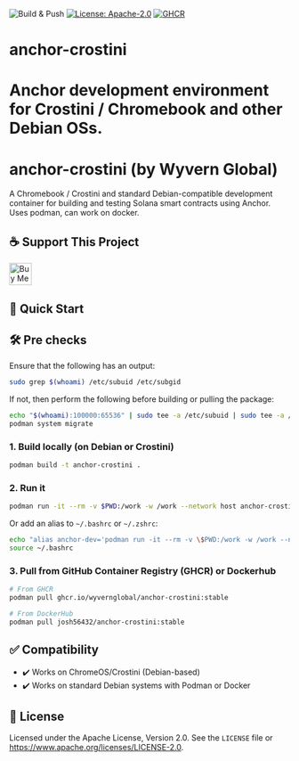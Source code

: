 ![Build & Push](https://github.com/wyvernglobal/anchor-crostini/actions/workflows/publish.yml/badge.svg)
[![License: Apache-2.0](https://img.shields.io/badge/License-Apache_2.0-blue.svg)](https://www.apache.org/licenses/LICENSE-2.0)
[![GHCR](https://img.shields.io/badge/container-ghcr.io%2Fwyvernglobal%2Fanchor--crostini-blue?logo=docker)](https://github.com/orgs/wyvernglobal/packages/container/package/anchor-crostini)

# anchor-crostini
Anchor development environment for Crostini / Chromebook and other Debian OSs.
=======
# anchor-crostini (by Wyvern Global)

A Chromebook / Crostini and standard Debian-compatible development container for building and testing Solana smart contracts using Anchor. Uses podman, can work on docker.

## ☕ Support This Project

<a href="https://www.buymeacoffee.com/josh56432" target="_blank">
  <img src="https://cdn.buymeacoffee.com/buttons/v2/default-yellow.png" alt="Buy Me A Coffee" height="40" />
</a>


## 🚀 Quick Start

## 🛠 Pre checks

Ensure that the following has an output:
```bash
sudo grep $(whoami) /etc/subuid /etc/subgid
```
If not, then perform the following before building or pulling the package:
```bash
echo "$(whoami):100000:65536" | sudo tee -a /etc/subuid | sudo tee -a /etc/subgid
podman system migrate
```

### 1. Build locally (on Debian or Crostini)

```bash
podman build -t anchor-crostini .
```

### 2. Run it

```bash
podman run -it --rm -v $PWD:/work -w /work --network host anchor-crostini bash
```

Or add an alias to `~/.bashrc` or `~/.zshrc`:

```bash
echo "alias anchor-dev='podman run -it --rm -v \$PWD:/work -w /work --network host ghcr.io/wyvernglobal/anchor-crostini:latest bash'" >> ~/.bashrc
source ~/.bashrc
```

### 3. Pull from GitHub Container Registry (GHCR) or Dockerhub

```bash
# From GHCR
podman pull ghcr.io/wyvernglobal/anchor-crostini:stable

# From DockerHub
podman pull josh56432/anchor-crostini:stable
```

## ✅ Compatibility

- ✔️ Works on ChromeOS/Crostini (Debian-based)
- ✔️ Works on standard Debian systems with Podman or Docker

## 📄 License

Licensed under the Apache License, Version 2.0.
See the `LICENSE` file or <https://www.apache.org/licenses/LICENSE-2.0>.

